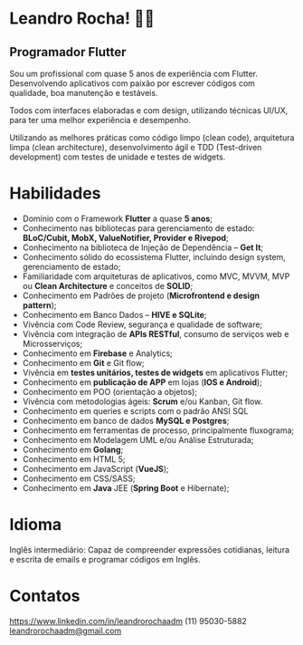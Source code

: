 # Leandro Rocha! :man_technologist:

## Programador Flutter
Sou um profissional com quase 5 anos de experiência com Flutter. Desenvolvendo aplicativos com paixão por escrever códigos com qualidade, boa manutenção e testáveis.

Todos com interfaces elaboradas e com design, utilizando técnicas UI/UX, para ter uma melhor experiência e desempenho.

Utilizando as melhores práticas como código limpo (clean code), arquitetura limpa (clean architecture), desenvolvimento ágil e TDD (Test-driven development) com testes de unidade e testes de widgets.

# Habilidades
* Domínio com o Framework **Flutter** a quase **5 anos**;
* Conhecimento nas bibliotecas para gerenciamento de estado: **BLoC/Cubit, MobX, ValueNotifier, Provider e Rivepod**;
* Conhecimento na biblioteca de Injeção de Dependência – **Get It**; 
* Conhecimento sólido do ecossistema Flutter, incluindo design system, gerenciamento de estado;
* Familiaridade com arquiteturas de aplicativos, como MVC, MVVM, MVP ou **Clean Architecture** e conceitos de **SOLID**;
* Conhecimento em Padrões de projeto (**Microfrontend e design pattern**);
* Conhecimento em Banco Dados – **HIVE e SQLite**;
* Vivência com Code Review, segurança e qualidade de software;
* Vivência com integração de **APIs RESTful**, consumo de serviços web e Microsserviços;
* Conhecimento em **Firebase** e Analytics;
* Conhecimento em **Git** e Git flow;
* Vivência em **testes unitários, testes de widgets** em aplicativos Flutter;
* Conhecimento em **publicação de APP** em lojas (**IOS e Android**);
* Conhecimento em POO (orientação a objetos);
* Vivência com metodologias ágeis: **Scrum** e/ou Kanban, Git flow.
* Conhecimento em queries e scripts com o padrão ANSI SQL
* Conhecimento em banco de dados **MySQL e Postgres**;
* Conhecimento em ferramentas de processo, principalmente fluxograma;
* Conhecimento em Modelagem UML e/ou Análise Estruturada;
* Conhecimento em **Golang**;
* Conhecimento em HTML 5;
* Conhecimento em JavaScript (**VueJS**);
* Conhecimento em CSS/SASS;
* Conhecimento em **Java** JEE (**Spring Boot** e Hibernate);

# Idioma
Inglês intermediário: Capaz de compreender expressões cotidianas, leitura e escrita de emails e programar códigos em Inglês.

# Contatos
https://www.linkedin.com/in/leandrorochaadm
(11) 95030-5882
leandrorochaadm@gmail.com


